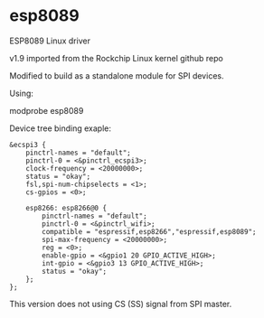 esp8089
======

ESP8089 Linux driver

v1.9 imported from the Rockchip Linux kernel github repo

Modified to build as a standalone module for SPI devices.

Using:

 modprobe esp8089

Device tree binding exaple:

```
&ecspi3 {
	pinctrl-names = "default";
	pinctrl-0 = <&pinctrl_ecspi3>;
	clock-frequency = <20000000>;
	status = "okay";
	fsl,spi-num-chipselects = <1>;
	cs-gpios = <0>;

	esp8266: esp8266@0 {
		pinctrl-names = "default";
		pinctrl-0 = <&pinctrl_wifi>;
		compatible = "espressif,esp8266","espressif,esp8089";
		spi-max-frequency = <20000000>;
		reg = <0>;
		enable-gpio = <&gpio1 20 GPIO_ACTIVE_HIGH>;
		int-gpio = <&gpio3 13 GPIO_ACTIVE_HIGH>;
		status = "okay";
	};
};
```
This version does not using CS (SS) signal from SPI master.

